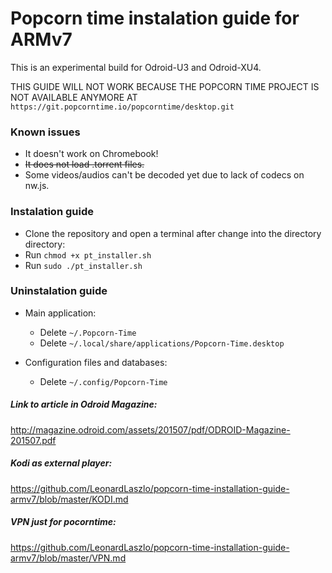 # Popcorn time instalation guide for ARMv7

This is an experimental build for Odroid-U3 and Odroid-XU4.

THIS GUIDE WILL NOT WORK BECAUSE THE POPCORN TIME PROJECT IS NOT AVAILABLE ANYMORE AT `https://git.popcorntime.io/popcorntime/desktop.git`

### Known issues
- It doesn't work on Chromebook!
- ~~It does not load .torrent files.~~
- Some videos/audios can't be decoded yet due to lack of codecs on nw.js.

### Instalation guide
- Clone the repository and open a terminal after change into the directory directory:
- Run `chmod +x pt_installer.sh`
- Run `sudo ./pt_installer.sh`

### Uninstalation guide
- Main application:
	- Delete `~/.Popcorn-Time`
	- Delete `~/.local/share/applications/Popcorn-Time.desktop`

- Configuration files and databases:
	- Delete `~/.config/Popcorn-Time`

##### Link to article in Odroid Magazine:
http://magazine.odroid.com/assets/201507/pdf/ODROID-Magazine-201507.pdf

##### Kodi as external player:
https://github.com/LeonardLaszlo/popcorn-time-installation-guide-armv7/blob/master/KODI.md

##### VPN just for pocorntime:
https://github.com/LeonardLaszlo/popcorn-time-installation-guide-armv7/blob/master/VPN.md

